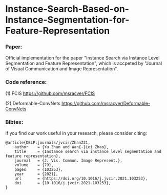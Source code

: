 # Instance-Search-Based-on-Instance-Segmentation-for-Feature-Representation


### Paper:

Official implementation for the paper "Instance Search via Instance Level Segmentation and Feature Representation", which is accpeted by "Journal of Visual Communication and Image Representation".


### Code reference:

(1) FCIS https://github.com/msracver/FCIS

(2) Deformable-ConvNets https://github.com/msracver/Deformable-ConvNets


### Bibtex:
If you find our work useful in your research, please consider citing:

    @article{DBLP:journals/jvcir/ZhanZ21,
        author    = {Yu Zhan and Wan{-}Lei Zhao},
        title     = {Instance search via instance level segmentation and feature representation},
        journal   = {J. Vis. Commun. Image Represent.},
        volume    = {79},
        pages     = {103253},
        year      = {2021},
        url       = {https://doi.org/10.1016/j.jvcir.2021.103253},
        doi       = {10.1016/j.jvcir.2021.103253},
    }
